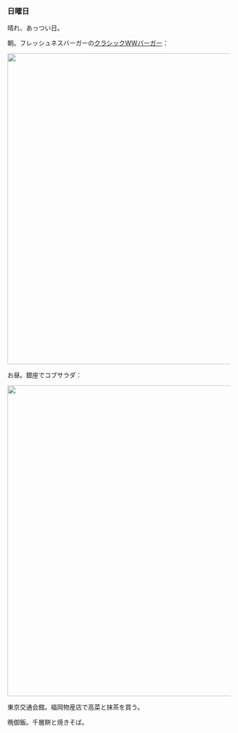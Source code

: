 ### 日曜日

晴れ、あっつい日。

朝。フレッシュネスバーガーの[クラシックWWバーガー](https://www.freshnessburger.co.jp/menu/hamburger/classic_ww_burger)：

<img src="https://i.imgur.com/9pbndg1.jpg" width="700">

お昼。銀座でコブサラダ：

<img src="https://i.imgur.com/DfpVYHF.jpg" width="700">

東京交通会館。福岡物産店で高菜と抹茶を買う。

晩御飯。千層餅と焼きそば。